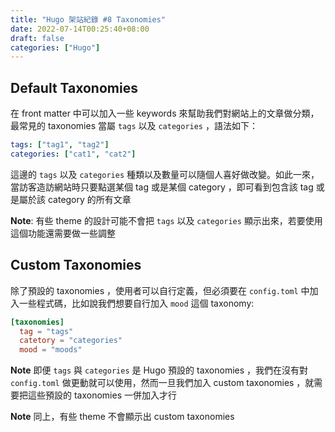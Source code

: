 ```yaml
---
title: "Hugo 架站紀錄 #8 Taxonomies"
date: 2022-07-14T00:25:40+08:00
draft: false
categories: ["Hugo"]
---
```

## Default Taxonomies
在 front matter 中可以加入一些 keywords 來幫助我們對網站上的文章做分類，最常見的 taxonomies 當屬 `tags` 以及 `categories` ，語法如下：
```yaml
tags: ["tag1", "tag2"]
categories: ["cat1", "cat2"]
```
這邊的 `tags` 以及 `categories` 種類以及數量可以隨個人喜好做改變。如此一來，當訪客造訪網站時只要點選某個 tag 或是某個 category ，即可看到包含該 tag 或是屬於該 category 的所有文章

**Note**: 有些 theme 的設計可能不會把 `tags` 以及 `categories` 顯示出來，若要使用這個功能還需要做一些調整

## Custom Taxonomies
除了預設的 taxonomies ，使用者可以自行定義，但必須要在 `config.toml` 中加入一些程式碼，比如說我們想要自行加入 `mood` 這個 taxonomy:
```toml
[taxonomies]
  tag = "tags"
  catetory = "categories"
  mood = "moods"
```

**Note** 即便 `tags` 與 `categories` 是 Hugo 預設的 taxonomies ，我們在沒有對 `config.toml` 做更動就可以使用，然而一旦我們加入 custom taxonomies ，就需要把這些預設的 taxonomies 一併加入才行

**Note** 同上，有些 theme 不會顯示出 custom taxonomies